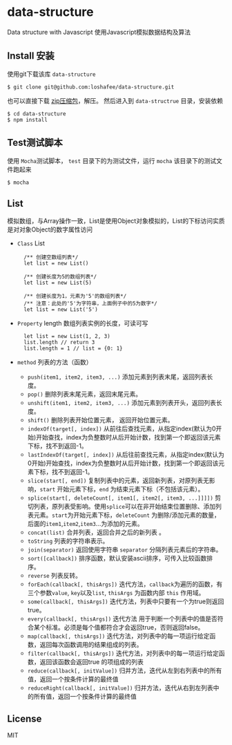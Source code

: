 # data-structure
Data structure with Javascript
使用Javascript模拟数据结构及算法

## Install 安装
使用git下载该库 `data-structure`
       
    $ git clone git@github.com:loshafee/data-structure.git

也可以直接下载 [zip压缩包](https://github.com/loshafee/data-structure/archive/master.zip)，解压。
然后进入到 `data-structrue` 目录，安装依赖

    $ cd data-structure
    $ npm install

## Test测试脚本
使用 `Mocha`测试脚本， `test` 目录下的为测试文件，运行 `mocha` 该目录下的测试文件跑起来

    $ mocha

## List
模拟数组，与Array操作一致，List是使用Object对象模拟的，List的下标访问实质是对对象Object的数字属性访问

* `Class` List

        /** 创建空数组列表*/
        let list = new List()

        /** 创建长度为5的数组列表*/
        let list = new List(5)

        /** 创建长度为1，元素为'5'的数组列表*/
        /** 注意：此处的'5'为字符串，上面例子中的5为数字*/
        let list = new List('5')
* `Property` length 数组列表实例的长度，可读可写

        let list = new List(1, 2, 3)
        list.length // return 3
        list.length = 1 // list = {0: 1}

* `method` 列表的方法（函数）

    * `push(item1, item2, item3, ...)` 添加元素到列表末尾，返回列表长度。
    * `pop()` 删除列表末尾元素，返回末尾元素。
    * `unshift(item1, item2, item3, ...)` 添加元素到列表开头，返回列表长度。
    * `shift()` 删除列表开始位置元素， 返回开始位置元素。
    * `indexOf(target[, index])` 从前往后查找元素，从指定index(默认为0开始)开始查找，index为负整数时从后开始计数，找到第一个即返回该元素下标，找不到返回-1。
    * `lastIndexOf(target[, index])` 从后往前查找元素，从指定index(默认为0开始)开始查找，index为负整数时从后开始计数，找到第一个即返回该元素下标，找不到返回-1。
    * `slice(start[, end])` 复制列表中的元素，返回新列表，对原列表无影响，`start` 开始元素下标，`end` 为结束元素下标（不包括该元素）。
    * `splice(start[, deleteCount[, item1[, item2[, item3, ...]]]])` 剪切列表，原列表受影响。使用`splice`可以在非开始结束位置删除、添加列表元素。`start`为开始元素下标，`deleteCount` 为删除/添加元素的数量，后面的`item1`,`item2`,`item3`...为添加的元素。
    * `concat(list)` 合并列表，返回合并之后的新列表 。
    * `toString` 列表的字符串表示。
    * `join(separator)` 返回使用字符串 `separator` 分隔列表元素后的字符串。
    * `sort([callback])` 排序函数，默认安装ascii排序，可传入比较函数排序。
    * `reverse` 列表反转。
    * `forEach(callback[, thisArgs])` 迭代方法，`callback`为遍历的函数，有三个参数`value`, `key`以及`list`, `thisArgs` 为函数内部 `this` 作用域。
    * `some(callback[, thisArgs])` 迭代方法，列表中只要有一个为true则返回true。
    * `every(callback[, thisArgs])` 迭代方法 用于判断一个列表中的值是否符合某个标准。必须是每个值都符合才会返回true，否则返回false。
    * `map(callback[, thisArgs])` 迭代方法，对列表中的每一项运行给定函数，返回每次函数调用的结果组成的列表。
    * `filter(callback[, thisArgs])` 迭代方法，对列表中的每一项运行给定函数，返回该函数会返回true 的项组成的列表
    * `reduce(callback[, initValue])` 归并方法，迭代从左到右列表中的所有值，返回一个按条件计算的最终值
    * `reduceRight(callback[, initValue])` 归并方法，迭代从右到左列表中的所有值，返回一个按条件计算的最终值

## License
MIT
